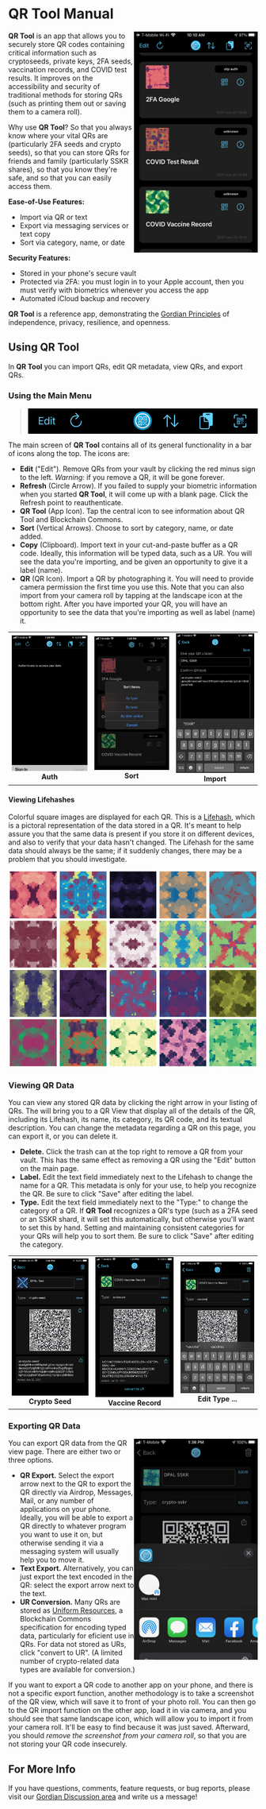 # QR Tool Manual

<a href="https://raw.githubusercontent.com/BlockchainCommons/GordianQRTool-iOS/shannona-qr-docs/images/qr-list.jpeg"><img src="https://raw.githubusercontent.com/BlockchainCommons/GordianQRTool-iOS/shannona-qr-docs/images/qr-list.jpeg" align="right" width=250></a>

**QR Tool** is an app that allows you to securely store QR codes containing critical information such as cryptoseeds, private keys, 2FA seeds, vaccination records, and COVID test results. It improves on the accessibility and security of traditional methods for storing QRs (such as printing them out or saving them to a camera roll).

Why use **QR Tool**? So that you always know where your vital QRs are (particularly 2FA seeds and crypto seeds), so that you can store QRs for friends and family (particularly SSKR shares), so that you know they're safe, and so that you can easily access them.

**Ease-of-Use Features:**

* Import via QR or text
* Export via messaging services or text copy
* Sort via category, name, or date

**Security Features:**

* Stored in your phone's secure vault
* Protected via 2FA: you must login in to your Apple account, then you must verify with biometrics whenever you access the app
* Automated iCloud backup and recovery

**QR Tool** is a reference app, demonstrating the [Gordian Principles](https://github.com/BlockchainCommons/GordianQRTool-iOS#gordian-principles) of independence, privacy, resilience, and openness.

## Using QR Tool

In **QR Tool** you can import QRs, edit QR metadata, view QRs, and export QRs.


### Using the Main Menu

<blockquote>
  <img src="https://raw.githubusercontent.com/BlockchainCommons/GordianQRTool-iOS/shannona-qr-docs/images/qr-commands.jpg" align="center" width=500>
</blockquote>

The main screen of **QR Tool** contains all of its general functionality in a bar of icons along the top. The icons are:

* **Edit** ("Edit"). Remove QRs from your vault by clicking the red minus sign to the left. _Warning:_ if you remove a QR, it will be gone forever.
* **Refresh** (Circle Arrow). If you failed to supply your biometric information when you started **QR Tool**, it will come up with a blank page. Click the Refresh point to reauthenticate.
* **QR Tool** (App Icon). Tap the central icon to see information about QR Tool and Blockchain Commons.
* **Sort** (Vertical Arrows). Choose to sort by category, name, or date added.
* **Copy** (Clipboard). Import text in your cut-and-paste buffer as a QR code. Ideally, this information will be typed data, such as a UR. You will see the data you're importing, and be given an opportunity to give it a label (name).
* **QR** (QR Icon). Import a QR by photographing it. You will need to provide camera permission the first time you use this. Note that you can also import from your camera roll by tapping at the landscape icon at the bottom right. After you have imported your QR, you will have an opportunity to see the data that you're importing as well as label (name) it.

<div align="center">
  <table border=0>
    <tr>
      <td>
        <a href="https://raw.githubusercontent.com/BlockchainCommons/GordianQRTool-iOS/shannona-qr-docs/images/qr-auth.jpeg"><img src="https://raw.githubusercontent.com/BlockchainCommons/GordianQRTool-iOS/shannona-qr-docs/images/qr-auth.jpeg" width=250></a> 
        <br><div align="center"><b>Auth</b></div>
      </center></td>
      <td>
        <a href="https://raw.githubusercontent.com/BlockchainCommons/GordianQRTool-iOS/shannona-qr-docs/images/qr-sort.jpeg"><img src="https://raw.githubusercontent.com/BlockchainCommons/GordianQRTool-iOS/shannona-qr-docs/images/qr-sort.jpeg" width=250></a>
        <br><div align="center"><b>Sort</b></div>
      </center></td>
      <td>     
        <a href="https://raw.githubusercontent.com/BlockchainCommons/GordianQRTool-iOS/shannona-qr-docs/images/qr-add.jpeg"><img src="https://raw.githubusercontent.com/BlockchainCommons/GordianQRTool-iOS/shannona-qr-docs/images/qr-add.jpeg" width=250></a>
        <br><div align="center"><b>Import</b></div>
      </center></td>
    </tr>
  </table>
</div>

#### Viewing Lifehashes

Colorful square images are displayed for each QR. This is a [Lifehash](https://github.com/BlockchainCommons/bc-lifehash), which is a pictoral representation of the data stored in a QR. It's meant to help assure you that the same data is present if you store it on different devices, and also to verify that your data hasn't changed. The Lifehash for the same data should always be the same; if it suddenly changes, there may be a problem that you should investigate.

<div align="center">
  <img src="https://raw.githubusercontent.com/BlockchainCommons/bc-lifehash/master/Art/version2.jpg">
</div>  
  
### Viewing QR Data

You can view any stored QR data by clicking the right arrow in your listing of QRs. The will bring you to a QR View that display all of the details of the QR, including its Lifehash, its name, its category, its QR code, and its textual description. You can change the metadata regarding a QR on this page, you can export it, or you can delete it.

* **Delete.** Click the trash can at the top right to remove a QR from your vault. This has the same effect as removing a QR using the "Edit" button on the main page.
* **Label.** Edit the text field immediately next to the Lifehash to change the name for a QR. This metadata is only for your use, to help you recognize the QR. Be sure to click "Save" after editing the label.
* **Type.** Edit the text field immediately next to the "Type:" to change the category of a QR. If **QR Tool** recognizes a QR's type (such as a 2FA seed or an SSKR shard, it will set this automatically, but otherwise you'll want to set this by hand. Setting and maintaining consistent categories for your QRs will help you to sort them. Be sure to click "Save" after editing the category.

<div align="center">
  <table border=0>
    <tr>
      <td>
        <a href="https://raw.githubusercontent.com/BlockchainCommons/GordianQRTool-iOS/shannona-qr-docs/images/qr-seed.jpeg"><img src="https://raw.githubusercontent.com/BlockchainCommons/GordianQRTool-iOS/shannona-qr-docs/images/qr-seed.jpeg" width=250></a> 
        <br><div align="center"><b>Crypto Seed</b></div>
      </center></td>
      <td>
        <a href="https://raw.githubusercontent.com/BlockchainCommons/GordianQRTool-iOS/shannona-qr-docs/images/qr-covid.jpeg"><img src="https://raw.githubusercontent.com/BlockchainCommons/GordianQRTool-iOS/shannona-qr-docs/images/qr-covid.jpeg" width=250></a>
        <br><div align="center"><b>Vaccine Record</b></div>
      </center></td>
      <td>     
        <a href="https://raw.githubusercontent.com/BlockchainCommons/GordianQRTool-iOS/shannona-qr-docs/images/qr-edit.jpeg"><img src="https://raw.githubusercontent.com/BlockchainCommons/GordianQRTool-iOS/shannona-qr-docs/images/qr-edit.jpeg" width=250></a>
        <br><div align="center"><b>Edit Type ...</b></div>
      </center></td>
    </tr>
  </table>
</div>

### Exporting QR Data

<a href="https://raw.githubusercontent.com/BlockchainCommons/GordianQRTool-iOS/shannona-qr-docs/images/qr-export.jpeg"><img src="https://raw.githubusercontent.com/BlockchainCommons/GordianQRTool-iOS/shannona-qr-docs/images/qr-export.jpeg" align="right" width=250></a>

You can export QR data from the QR view page. There are either two or three options.

* **QR Export.** Select the export arrow next to the QR to export the QR directly via Airdrop, Messages, Mail, or any number of applications on your phone. Ideally, you will be able to export a QR directly to whatever program you want to use it on, but otherwise sending it via a messaging system will usually help you to move it.
* **Text Export.** Alternatively, you can just export the text encoded in the QR: select the export arrow next to the text.
* **UR Conversion.** Many QRs are stored as [Uniform Resources](https://github.com/BlockchainCommons/Research/blob/master/papers/bcr-2020-005-ur.md), a Blockchain Commons specification for encoding typed data, particularly for eficient use in QRs. For data not stored as URs, click "convert to UR". (A limited number of crypto-related data types are available for conversion.)

If you want to export a QR code to another app on your phone, and there is not a specific export function, another methodology is to take a screenshot of the QR view, which will save it to front of your photo roll. You can then go to the QR import function on the other app, load it in via camera, and you should see that same landscape icon, which will allow you to import it from your camera roll. It'll be easy to find because it was just saved. Afterward, you should _remove the screenshot from your camera roll_, so that you are not storing your QR code insecurely.

## For More Info

If you have questions, comments, feature requests, or bug reports, please visit our [Gordian Discussion area](https://github.com/BlockchainCommons/Gordian/discussions) and write us a message!


